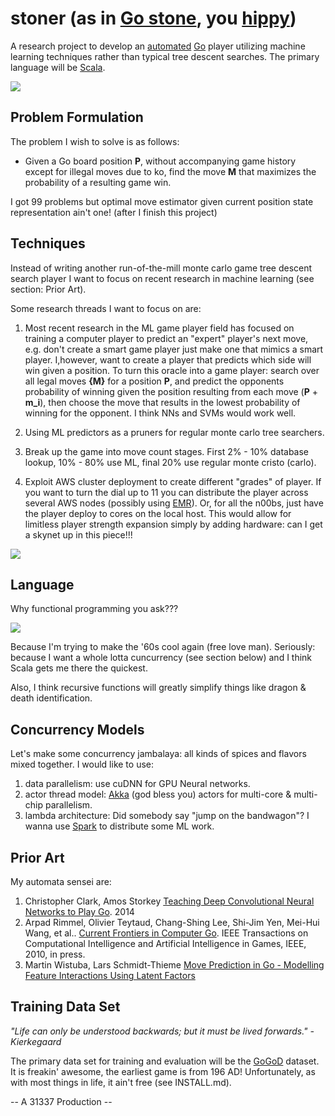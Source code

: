 stoner (as in [Go stone](http://en.wikipedia.org/wiki/Go_equipment#Stones), you [hippy](http://i.ytimg.com/vi/CWxgfTMLtc0/maxresdefault.jpg))
==================================
A research project to develop an [automated](http://en.wikipedia.org/wiki/Artificial_intelligence) [Go](http://en.wikipedia.org/wiki/Go_(game)) player utilizing machine learning techniques rather than typical tree descent searches.  The primary language will be [Scala](http://www.scala-lang.org).

![](https://lh3.googleusercontent.com/_B1UBiW-spfA/TPMDzWlZQpI/AAAAAAAACRs/UNc7Qflkf9w/TNG%2B54%2BBooby%2BTrap%2BData%2B-%2BWesley.jpg)

Problem Formulation
-------------------
The problem I wish to solve is as follows:

* Given a Go board position **P**, without accompanying game history except for illegal moves due to ko, find the move **M** that maximizes the probability of a resulting game win.

I got 99 problems but optimal move estimator given current position state representation ain't one! (after I finish this project)

Techniques
----------
Instead of writing another run-of-the-mill monte carlo game tree descent search player I want to focus on recent research in machine learning (see section: Prior Art).  

Some research threads I want to focus on are:

1. Most recent research in the ML game player field has focused on training a computer player to predict an "expert" player's next move, e.g. don't create a smart game player just make one that mimics a smart player.  I,however, want to create a player that predicts which side will win given a position.  To turn this oracle into a game player: search over all legal moves **{M}** for a position **P**, and predict the opponents probability of winning given the position resulting from each move (**P** + **m_i**), then choose the move that results in the lowest probability of winning for the opponent.  I think NNs and SVMs would work well.

2. Using ML predictors as a pruners for regular monte carlo tree searchers.

3. Break up the game into move count stages. First 2% - 10% database lookup, 10% - 80% use ML, final 20% use regular monte cristo (carlo).   

4. Exploit AWS cluster deployment to create different "grades" of player.  If you want to turn the dial up to 11 you can distribute the player across several AWS nodes (possibly using [EMR](http://aws.amazon.com/elasticmapreduce/)).  Or, for all the n00bs, just have the player deploy to cores on the local host.  This would allow for limitless player strength expansion simply by adding hardware: can I get a skynet up in this piece!!!


![](http://cdn.screenrant.com/wp-content/uploads/terminator-5-release-date-new-trilogy.jpg)


Language
--------
Why functional programming you ask??? 

![](http://imgs.xkcd.com/comics/functional.png)

Because I'm trying to make the '60s cool again (free love man).  Seriously: because I want a whole lotta cuncurrency (see section below) and I think Scala gets me there the quickest.

Also, I think recursive functions will greatly simplify things like dragon & death identification.

Concurrency Models
------------------
Let's make some concurrency jambalaya: all kinds of spices and flavors mixed together.  I would like to use:

1. data parallelism: use cuDNN for GPU Neural networks.
2. actor thread model: [Akka](http://akka.io) (god bless you) actors for multi-core & multi-chip parallelism.
3. lambda architecture: Did somebody say "jump on the bandwagon"?  I wanna use [Spark](https://spark.apache.org) to distribute some ML work.

Prior Art
---------
My automata sensei are:

1. Christopher Clark, Amos Storkey [Teaching Deep Convolutional Neural Networks to Play Go](http://arxiv.org/abs/1412.3409).  2014
2. Arpad Rimmel, Olivier Teytaud, Chang-Shing Lee, Shi-Jim Yen, Mei-Hui Wang, et al.. [Current Frontiers in Computer Go](https://hal.inria.fr/inria-00544622/PDF/ct.pdf). IEEE Transactions on Computational Intelligence and Artificial Intelligence in Games, IEEE, 2010, in press. <inria-00544622>
3. Martin Wistuba, Lars Schmidt-Thieme [Move Prediction in Go - Modelling Feature Interactions Using Latent Factors](http://www.ismll.uni-hildesheim.de/pub/pdfs/wistuba_et_al_KI_2013.pdf)

Training Data Set
-----------------
*"Life can only be understood backwards; but it must be lived forwards." - Kierkegaard*

The primary data set for training and evaluation will be the [GoGoD](http://gogodonline.co.uk/) dataset.  It is freakin' awesome, the earliest game is from 196 AD!  Unfortunately, as with most things in life, it ain't free (see INSTALL.md).



-- A 31337 Production -- 
